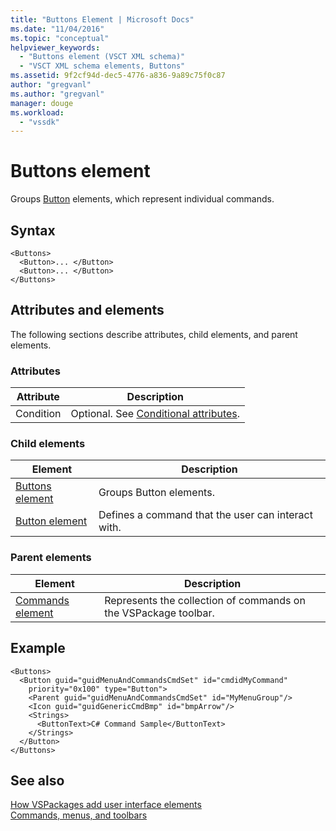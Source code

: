 ```yaml
---
title: "Buttons Element | Microsoft Docs"
ms.date: "11/04/2016"
ms.topic: "conceptual"
helpviewer_keywords: 
  - "Buttons element (VSCT XML schema)"
  - "VSCT XML schema elements, Buttons"
ms.assetid: 9f2cf94d-dec5-4776-a836-9a89c75f0c87
author: "gregvanl"
ms.author: "gregvanl"
manager: douge
ms.workload: 
  - "vssdk"
---
```

# Buttons element
Groups [Button](../extensibility/button-element.md) elements, which represent individual commands.  
  
## Syntax  
  
```  
<Buttons>  
  <Button>... </Button>  
  <Button>... </Button>  
</Buttons>  
```  
  
## Attributes and elements  
 The following sections describe attributes, child elements, and parent elements.  
  
### Attributes  
  
|Attribute|Description|  
|---------------|-----------------|  
|Condition|Optional. See [Conditional attributes](../extensibility/vsct-xml-schema-conditional-attributes.md).|  
  
### Child elements  
  
|Element|Description|  
|-------------|-----------------|  
|[Buttons element](../extensibility/buttons-element.md)|Groups Button elements.|  
|[Button element](../extensibility/button-element.md)|Defines a command that the user can interact with.|  
  
### Parent elements  
  
|Element|Description|  
|-------------|-----------------|  
|[Commands element](../extensibility/commands-element.md)|Represents the collection of commands on the VSPackage toolbar.|  
  
## Example  
  
```  
<Buttons>  
  <Button guid="guidMenuAndCommandsCmdSet" id="cmdidMyCommand"     priority="0x100" type="Button">  
    <Parent guid="guidMenuAndCommandsCmdSet" id="MyMenuGroup"/>  
    <Icon guid="guidGenericCmdBmp" id="bmpArrow"/>  
    <Strings>  
      <ButtonText>C# Command Sample</ButtonText>  
    </Strings>  
  </Button>  
</Buttons>  
```  
  
## See also  
 [How VSPackages add user interface elements](../extensibility/internals/how-vspackages-add-user-interface-elements.md)   
 [Commands, menus, and toolbars](../extensibility/internals/commands-menus-and-toolbars.md)